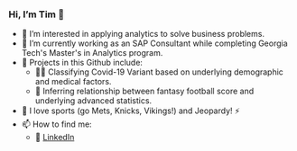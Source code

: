 ### Hi, I’m Tim 👋
- 👀 I’m interested in applying analytics to solve business problems.
- 🌱 I’m currently working as an SAP Consultant while completing Georgia Tech's Master's in Analytics program.
- :movie_camera: Projects in this Github include:
  - :health_worker: Classifying Covid-19 Variant based on underlying demographic and medical factors.
  - :football: Inferring relationship between fantasy football score and underlying advanced statistics. 
- :basketball: I love sports (go Mets, Knicks, Vikings!) and Jeopardy! :zap:
- 📫 How to find me:
  - :office: [LinkedIn](https://www.linkedin.com/in/timothytuite/)

<!--- [![Tim's github stats](https://github-readme-stats.vercel.app/api?username=tuitet&count_private=true&show_icons=true&theme=radical&hide_rank=false)](https://github.com/anuraghazra/github-readme-stats)

[![Top Langs](https://github-readme-stats.vercel.app/api/top-langs/?username=tuitet)](https://github.com/anuraghazra/github-readme-stats)
--->
 
<!---
tuitet/tuitet is a ✨ special ✨ repository because its `README.md` (this file) appears on your GitHub profile.
You can click the Preview link to take a look at your changes.
--->
